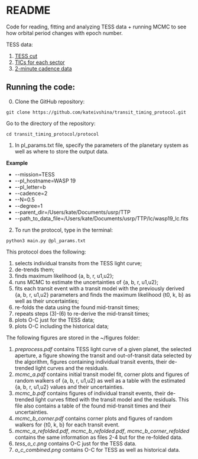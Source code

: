 # README

Code for reading, fitting and analyzing TESS data + running MCMC to see how orbital period changes with epoch number.

TESS data:
1) [TESS cut](https://mast.stsci.edu/tesscut/) 
2) [TICs for each sector](https://tess.mit.edu/observations/sector-17/)
3) [2-minute cadence data](https://mast.stsci.edu/portal/Mashup/Clients/Mast/Portal.html)

## Running the code:

0. Clone the GitHub repository:

```
git clone https://github.com/kateivshina/transit_timing_protocol.git
```

Go to the directory of the repository:

```
cd transit_timing_protocol/protocol
```

1. In pl_params.txt file, specify the parameters of the planetary system as well as where to store the output data.

**Example**
- --mission=TESS
- --pl_hostname=WASP 19
- --pl_letter=b
- --cadence=2
- --N=0.5
- --degree=1
- --parent_dir=/Users/kate/Documents/usrp/TTP
- --path_to_data_file=/Users/kate/Documents/usrp/TTP/lc/wasp19_lc.fits

2. To run the protocol, type in the terminal:

```
python3 main.py @pl_params.txt
```

This protocol does the following:
1. selects individual transits from the TESS light curve; 
2. de-trends them; 
3. finds maximum likelihood {a, b, r, u1,u2}; 
4. runs MCMC to estimate the uncertainties of {a, b, r, u1,u2}; 
5. fits each transit event with a transit model with the previously derived {a, b, r, u1,u2} parameters and finds the maximum likelihood {t0, k, b} as well as their uncertainties; 
6. re-folds the data using the found mid-transit times; 
7. repeats steps  (3)-(6) to re-derive the mid-transit times;
8. plots O-C just for the TESS data;
9. plots O-C including the historical data;

The following figures are stored in the ~/figures folder:
1. *preprocess.pdf* contains TESS light curve of a given planet, the selected aperture, a figure showing the transit and out-of-transit data selected by the algorithm, figures containing individual transit events, their de-trended light curves and the residuals.
2. *mcmc_a.pdf* contains initial transit model fit, corner plots and figures of random walkers of  {a, b, r, u1,u2} as well as a table with the estimated {a, b, r, u1,u2} values and their uncertainties.
3. *mcmc_b.pdf* contains figures of individual transit events, their de-trended light curves fitted with the transit model and the residuals. This file also contains a table of the found mid-transit times and their uncertainties.
4.  *mcmc_b_corner.pdf* contains corner plots and figures of random walkers for {t0, k, b} for each transit event.
5. *mcmc_a_refolded.pdf*, *mcmc_b_refolded.pdf*, *mcmc_b_corner_refolded* contains the same information as files 2-4 but for the re-folded data.
6. *tess_o_c.png* contains O-C just for the TESS data.
7. *o_c_combined.png* contains O-C for TESS as well as historical data.
